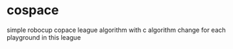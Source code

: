 # cospace
simple robocup copace league algorithm with c
algorithm change for each playground in this league
